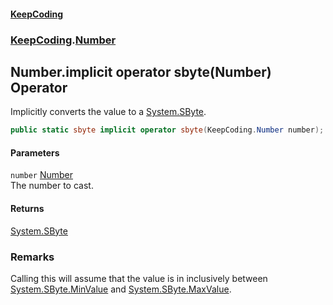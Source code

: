 #### [KeepCoding](index.md 'index')
### [KeepCoding](KeepCoding.md 'KeepCoding').[Number](Number.md 'KeepCoding.Number')
## Number.implicit operator sbyte(Number) Operator
Implicitly converts the value to a [System.SByte](https://docs.microsoft.com/en-us/dotnet/api/System.SByte 'System.SByte').  
```csharp
public static sbyte implicit operator sbyte(KeepCoding.Number number);
```
#### Parameters
<a name='KeepCoding.Number.op_Implicitsbyte(KeepCoding.Number).number'></a>
`number` [Number](Number.md 'KeepCoding.Number')  
The number to cast.
  
#### Returns
[System.SByte](https://docs.microsoft.com/en-us/dotnet/api/System.SByte 'System.SByte')  
### Remarks
Calling this will assume that the value is in inclusively between [System.SByte.MinValue](https://docs.microsoft.com/en-us/dotnet/api/System.SByte.MinValue 'System.SByte.MinValue') and [System.SByte.MaxValue](https://docs.microsoft.com/en-us/dotnet/api/System.SByte.MaxValue 'System.SByte.MaxValue').  
